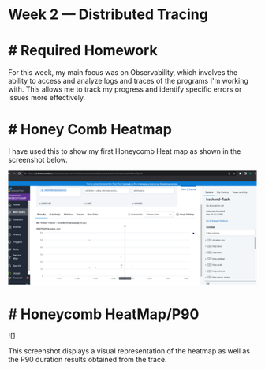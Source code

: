 # Week 2 — Distributed Tracing


# #  Required Homework
For this week, my main focus was on Observability, which involves the ability to access and analyze logs and traces of the programs I'm working with. This allows me to track my progress and identify specific errors or issues more effectively.













# # Honey Comb Heatmap

I have used this to show my first Honeycomb Heat map as shown in the screenshot below.

![](https://raw.githubusercontent.com/urstrulybutch/aws-bootcamp-cruddur-2023/main/journal/assets/HoneycombTraces.png)


# # Honeycomb HeatMap/P90

![]

This screenshot displays a visual representation of the heatmap as well as the P90 duration results obtained from the trace.
